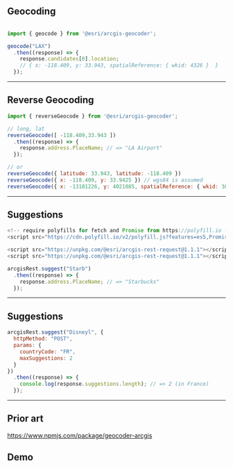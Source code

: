 <!-- .slide: data-background="img/bg-4.png" -->

## Geocoding

```js

import { geocode } from '@esri/arcgis-geocoder';

geocode("LAX")
  .then((response) => {
    response.candidates[0].location;
    // { x: -118.409, y: 33.943, spatialReference: { wkid: 4326 }  }
  });
```

---

## Reverse Geocoding

```js
import { reverseGeocode } from '@esri/arcgis-geocoder';

// long, lat
reverseGeocode([ -118.409,33.943 ])
  .then((response) => {
    response.address.PlaceName; // => "LA Airport"
  });

// or
reverseGeocode({ latitude: 33.943, latitude: -118.409 })
reverseGeocode({ x: -118.409, y: 33.9425 }) // wgs84 is assumed
reverseGeocode({ x: -13181226, y: 4021085, spatialReference: { wkid: 3857 })
```

---

## Suggestions

```js
<!-- require polyfills for fetch and Promise from https://polyfill.io -->
<script src="https://cdn.polyfill.io/v2/polyfill.js?features=es5,Promise,fetch"></script>

<script src="https://unpkg.com/@esri/arcgis-rest-request@1.1.1"></script>
<script src="https://unpkg.com/@esri/arcgis-rest-request@1.1.1"></script>

arcgisRest.suggest("Starb")
  .then((response) => {
    response.address.PlaceName; // => "Starbucks"
  });

```

---

## Suggestions

```js
arcgisRest.suggest("Disneyl", {
  httpMethod: "POST",
  params: {
    countryCode: "FR",
    maxSuggestions: 2
  }
})
  .then((response) => {
    console.log(response.suggestions.length); // => 2 (in France)
  });
```

---

## Prior art

https://www.npmjs.com/package/geocoder-arcgis


## Demo